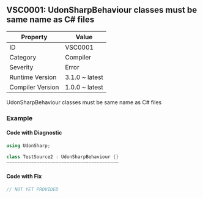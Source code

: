 ## VSC0001: UdonSharpBehaviour classes must be same name as C\# files

| Property         | Value          | 
| ---------------- | -------------- | 
| ID               | VSC0001        | 
| Category         | Compiler       | 
| Severity         | Error          | 
| Runtime Version  | 3.1.0 ~ latest | 
| Compiler Version | 1.0.0 ~ latest | 

UdonSharpBehaviour classes must be same name as C\# files  

### Example

#### Code with Diagnostic


```csharp
using UdonSharp;

class TestSource2 : UdonSharpBehaviour {}
~~~~~~~~~~~~~~~~~~~~~~~~~~~~~~~~~~~~~~~~~
```

#### Code with Fix


```csharp
// NOT YET PROVIDED
```


